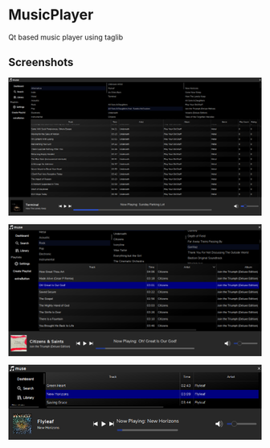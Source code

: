 # MusicPlayer

Qt based music player using taglib

## Screenshots

![fullscreen.png](fullscreen.png)

![floating.png](floating.png)

![smallest.png](smallest.png)
